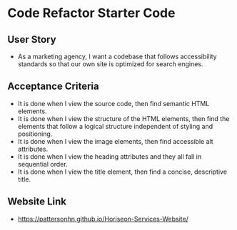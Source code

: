 # Code Refactor Starter Code
## User Story
* As a marketing agency, I want a codebase that follows accessibility standards so that our own site is optimized for search engines.
## Acceptance Criteria
* It is done when I view the source code, then find semantic HTML elements.
* It is done when I view the structure of the HTML elements, then find the elements that follow a logical structure independent of styling and positioning.
* It is done when I view the image elements, then find accessible alt attributes.
* It is done when I view the heading attributes and they all fall in sequential order.
* It is done when I view the title element, then find a concise, descriptive title.
## Website Link
* https://pattersonhn.github.io/Horiseon-Services-Website/
